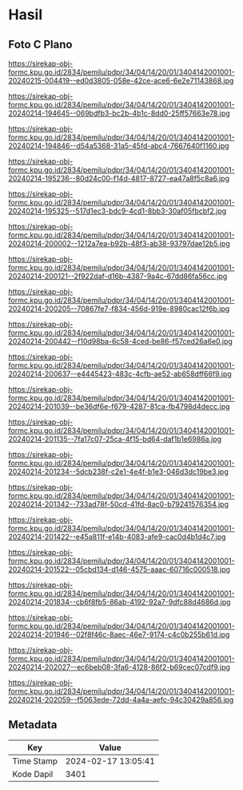 # Hasil

## Foto C Plano

https://sirekap-obj-formc.kpu.go.id/2834/pemilu/pdpr/34/04/14/20/01/3404142001001-20240215-004419--ed0d3805-058e-42ce-ace6-6e2e71143868.jpg

https://sirekap-obj-formc.kpu.go.id/2834/pemilu/pdpr/34/04/14/20/01/3404142001001-20240214-194645--069bdfb3-bc2b-4b1c-8dd0-25ff57663e78.jpg

https://sirekap-obj-formc.kpu.go.id/2834/pemilu/pdpr/34/04/14/20/01/3404142001001-20240214-194846--d54a5368-31a5-45fd-abc4-7667640f1160.jpg

https://sirekap-obj-formc.kpu.go.id/2834/pemilu/pdpr/34/04/14/20/01/3404142001001-20240214-195236--80d24c00-f14d-4817-8727-ea47a8f5c8a6.jpg

https://sirekap-obj-formc.kpu.go.id/2834/pemilu/pdpr/34/04/14/20/01/3404142001001-20240214-195325--517d1ec3-bdc9-4cd1-8bb3-30af05fbcbf2.jpg

https://sirekap-obj-formc.kpu.go.id/2834/pemilu/pdpr/34/04/14/20/01/3404142001001-20240214-200002--1212a7ea-b92b-48f3-ab38-93797dae12b5.jpg

https://sirekap-obj-formc.kpu.go.id/2834/pemilu/pdpr/34/04/14/20/01/3404142001001-20240214-200121--2f922daf-d16b-4387-9a4c-67dd86fa56cc.jpg

https://sirekap-obj-formc.kpu.go.id/2834/pemilu/pdpr/34/04/14/20/01/3404142001001-20240214-200205--70867fe7-f834-456d-919e-8980cac12f6b.jpg

https://sirekap-obj-formc.kpu.go.id/2834/pemilu/pdpr/34/04/14/20/01/3404142001001-20240214-200442--f10d98ba-6c58-4ced-be86-f57ced26a6e0.jpg

https://sirekap-obj-formc.kpu.go.id/2834/pemilu/pdpr/34/04/14/20/01/3404142001001-20240214-200637--e4445423-483c-4cfb-ae52-ab658dff66f9.jpg

https://sirekap-obj-formc.kpu.go.id/2834/pemilu/pdpr/34/04/14/20/01/3404142001001-20240214-201039--be36df6e-f679-4287-81ca-fb4798d4decc.jpg

https://sirekap-obj-formc.kpu.go.id/2834/pemilu/pdpr/34/04/14/20/01/3404142001001-20240214-201135--7fa17c07-25ca-4f15-bd64-daf1b1e6986a.jpg

https://sirekap-obj-formc.kpu.go.id/2834/pemilu/pdpr/34/04/14/20/01/3404142001001-20240214-201234--5dcb238f-c2e1-4e4f-b1e3-046d3dc19be3.jpg

https://sirekap-obj-formc.kpu.go.id/2834/pemilu/pdpr/34/04/14/20/01/3404142001001-20240214-201342--733ad78f-50cd-41fd-8ac0-b79241576354.jpg

https://sirekap-obj-formc.kpu.go.id/2834/pemilu/pdpr/34/04/14/20/01/3404142001001-20240214-201422--e45a811f-e14b-4083-afe9-cac0d4b1d4c7.jpg

https://sirekap-obj-formc.kpu.go.id/2834/pemilu/pdpr/34/04/14/20/01/3404142001001-20240214-201522--05cbd134-d146-4575-aaac-60716c000518.jpg

https://sirekap-obj-formc.kpu.go.id/2834/pemilu/pdpr/34/04/14/20/01/3404142001001-20240214-201834--cb6f8fb5-86ab-4192-92a7-9dfc88d4686d.jpg

https://sirekap-obj-formc.kpu.go.id/2834/pemilu/pdpr/34/04/14/20/01/3404142001001-20240214-201946--02f8f46c-8aec-46e7-9174-c4c0b255b61d.jpg

https://sirekap-obj-formc.kpu.go.id/2834/pemilu/pdpr/34/04/14/20/01/3404142001001-20240214-202027--ec6beb08-3fa6-4128-86f2-b69cec07cdf9.jpg

https://sirekap-obj-formc.kpu.go.id/2834/pemilu/pdpr/34/04/14/20/01/3404142001001-20240214-202059--f5063ede-72dd-4a4a-aefc-94c30429a856.jpg


## Metadata

| Key        | Value               |
| ---------- | ------------------- |
| Time Stamp | 2024-02-17 13:05:41 |
| Kode Dapil | 3401                |



